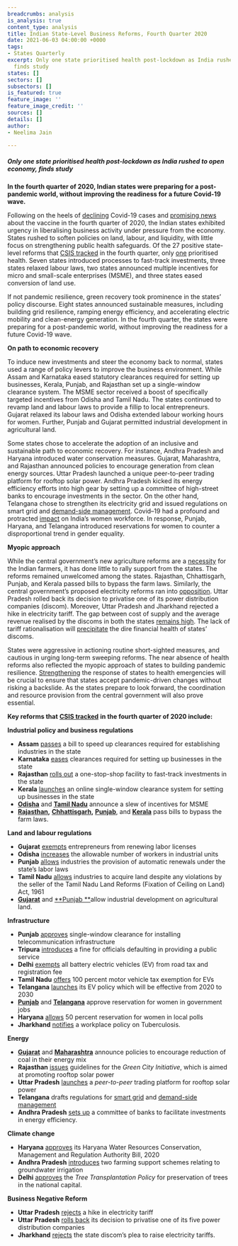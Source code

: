 ```yaml
---
breadcrumbs: analysis
is_analysis: true
content_type: analysis
title: Indian State-Level Business Reforms, Fourth Quarter 2020
date: 2021-06-03 04:00:00 +0000
tags:
- States Quarterly
excerpt: Only one state prioritised health post-lockdown as India rushed to open economy,
  finds study
states: []
sectors: []
subsectors: []
is_featured: true
feature_image: ''
feature_image_credit: ''
sources: []
details: []
author:
- Neelima Jain

---
```

##### **Only one state prioritised health post-lockdown as India rushed to open economy, finds study**

**In the fourth quarter of 2020, Indian states were preparing for a post-pandemic world, without improving the readiness for a future Covid-19 wave.**

Following on the heels of [declining](https://urldefense.com/v3/__https:/www.sciencemag.org/news/2020/10/indias-covid-19-cases-have-declined-rapidly-herd-immunity-still-far-away-scientists-say__;!!KRhing!PRalafdKV2hs6QYOkh0mg6S5r6oGABTK158KrRQ9g02LZGGjPk1olxbTws0$) Covid-19 cases and [promising news](https://urldefense.com/v3/__https:/www.theguardian.com/world/2020/nov/09/covid-19-vaccine-candidate-effective-pfizer-biontech__;!!KRhing!PRalafdKV2hs6QYOkh0mg6S5r6oGABTK158KrRQ9g02LZGGjPk1ouiuKNlY$) about the vaccine in the fourth quarter of 2020, the Indian states exhibited urgency in liberalising business activity under pressure from the economy. States rushed to soften policies on land, labour, and liquidity, with little focus on strengthening public health safeguards. Of the 27 positive state-level reforms that [CSIS tracked](https://indianstates.csis.org/analysis/) in the fourth quarter, only [one](https://urldefense.com/v3/__https:/www.telegraphindia.com/jharkhand/jharkhand-notifies-workplace-policy-on-tuberculosis/cid/1801549__;!!KRhing!PRalafdKV2hs6QYOkh0mg6S5r6oGABTK158KrRQ9g02LZGGjPk1oaefdW-4$) prioritised health. Seven states introduced processes to fast-track investments, three states relaxed labour laws, two states announced multiple incentives for micro and small-scale enterprises (MSME), and three states eased conversion of land use.

If not pandemic resilience, green recovery took prominence in the states’ policy discourse. Eight states announced sustainable measures, including building grid resilience, ramping energy efficiency, and accelerating electric mobility and clean-energy generation. In the fourth quarter, the states were preparing for a post-pandemic world, without improving the readiness for a future Covid-19 wave.

**On path to economic recovery**

To induce new investments and steer the economy back to normal, states used a range of policy levers to improve the business environment. While Assam and Karnataka eased statutory clearances required for setting up businesses, Kerala, Punjab, and Rajasthan set up a single-window clearance system. The MSME sector received a boost of specifically targeted incentives from Odisha and Tamil Nadu. The states continued to revamp land and labour laws to provide a fillip to local entrepreneurs. Gujarat relaxed its labour laws and Odisha extended labour working hours for women. Further, Punjab and Gujarat permitted industrial development in agricultural land.

Some states chose to accelerate the adoption of an inclusive and sustainable path to economic recovery. For instance, Andhra Pradesh and Haryana introduced water conservation measures. Gujarat, Maharashtra, and Rajasthan announced policies to encourage generation from clean energy sources. Uttar Pradesh launched a unique peer-to-peer trading platform for rooftop solar power. Andhra Pradesh kicked its energy efficiency efforts into high gear by setting up a committee of high-street banks to encourage investments in the sector. On the other hand, Telangana chose to strengthen its electricity grid and issued regulations on smart grid and [demand-side management](https://urldefense.com/v3/__https:/mercomindia.com/telangana-framework-demand-side-management/__;!!KRhing!PRalafdKV2hs6QYOkh0mg6S5r6oGABTK158KrRQ9g02LZGGjPk1oGKESD-E$). Covid–19 had a profound and protracted [impact](https://urldefense.com/v3/__https:/www.business-standard.com/article/current-affairs/covid-impact-women-workforce-disappearing-most-affected-in-urban-india-120121500259_1.html__;!!KRhing!PRalafdKV2hs6QYOkh0mg6S5r6oGABTK158KrRQ9g02LZGGjPk1oJVn5oAI$) on India’s women workforce. In response, Punjab, Haryana, and Telangana introduced reservations for women to counter a disproportional trend in gender equality.

**Myopic approach**

While the central government’s new agriculture reforms are a [necessity](https://urldefense.com/v3/__https:/thediplomat.com/2020/12/indias-new-farm-laws-reform-resistance-and-the-road-to-reconciliation/__;!!KRhing!PRalafdKV2hs6QYOkh0mg6S5r6oGABTK158KrRQ9g02LZGGjPk1oCalvJ2A$) for the Indian farmers, it has done little to rally support from the states. The reforms remained unwelcomed among the states. Rajasthan, Chhattisgarh, Punjab, and Kerala passed bills to bypass the farm laws. Similarly, the central government’s proposed electricity reforms ran into [opposition](https://urldefense.com/v3/__https:/www.newindianexpress.com/business/2020/jul/09/11-states-1-ut-oppose-electricity-amendment-bill-2020-says-aipef-2167546.html__;!!KRhing!PRalafdKV2hs6QYOkh0mg6S5r6oGABTK158KrRQ9g02LZGGjPk1omNkgy94$). Uttar Pradesh rolled back its decision to privatise one of its power distribution companies (discom). Moreover, Uttar Pradesh and Jharkhand rejected a hike in electricity tariff. The gap between cost of supply and the average revenue realised by the discoms in both the states [remains high](https://urldefense.com/v3/__https:/nipfp.org.in/media/medialibrary/2021/03/WP_333_2021.pdf__;!!KRhing!PRalafdKV2hs6QYOkh0mg6S5r6oGABTK158KrRQ9g02LZGGjPk1o-g5imUc$). The lack of tariff rationalisation will [precipitate](https://urldefense.com/v3/__https:/ieefa.org/wp-content/uploads/2020/08/The-Curious-Case-of-Indias-Discoms_August-2020.pdf__;!!KRhing!PRalafdKV2hs6QYOkh0mg6S5r6oGABTK158KrRQ9g02LZGGjPk1oYKmCBpc$) the dire financial health of states’ discoms.

States were aggressive in actioning routine short-sighted measures, and cautious in urging long-term sweeping reforms. The near absence of health reforms also reflected the myopic approach of states to building pandemic resilience. [Strengthening](https://urldefense.com/v3/__https:/www.livemint.com/news/india/covid-19-what-india-learnt-about-health-emergency-preparedness-11605091269629.html__;!!KRhing!PRalafdKV2hs6QYOkh0mg6S5r6oGABTK158KrRQ9g02LZGGjPk1oC1XuiDA$) the response of states to health emergencies will be crucial to ensure that states accept pandemic-driven changes without risking a backslide. As the states prepare to look forward, the coordination and resource provision from the central government will also prove essential.

**Key reforms that** [**CSIS tracked**](https://indianstates.csis.org/analysis/) **in the fourth quarter of 2020 include:**

**Industrial policy and business regulations**

* **Assam** [passes](https://urldefense.com/v3/__https:/www.business-standard.com/article/economy-policy/assam-assembly-passes-bill-to-clear-industrial-applications-without-delay-120123001267_1.html__;!!KRhing!PRalafdKV2hs6QYOkh0mg6S5r6oGABTK158KrRQ9g02LZGGjPk1oyAMeoRg$) a bill to speed up clearances required for establishing industries in the state
* **Karnataka** [eases](https://urldefense.com/v3/__https:/economictimes.indiatimes.com/news/economy/policy/karnataka-govt-launches-affidavit-based-approval-system-for-ease-of-doing-business/articleshow/79851356.cms__;!!KRhing!PRalafdKV2hs6QYOkh0mg6S5r6oGABTK158KrRQ9g02LZGGjPk1o_Uc1aPI$) clearances required for setting up businesses in the state
* **Rajasthan** [rolls out](https://urldefense.com/v3/__https:/www.outlookindia.com/newsscroll/gehlot-launches-one-stop-shop-facility-for-single-window-clearance-for-investors/1995606__;!!KRhing!PRalafdKV2hs6QYOkh0mg6S5r6oGABTK158KrRQ9g02LZGGjPk1oDsaAGOg$) a one-stop-shop facility to fast-track investments in the state
* **Kerala** [launches](https://urldefense.com/v3/__https:/www.newindianexpress.com/cities/thiruvananthapuram/2020/sep/30/ease-of-doing-business-kerala-govt-launches-kswift-20-2203703.html__;!!KRhing!PRalafdKV2hs6QYOkh0mg6S5r6oGABTK158KrRQ9g02LZGGjPk1oEr1mz3w$) an online single-window clearance system for setting up businesses in the state
* [**Odisha**](https://urldefense.com/v3/__https:/thelogicalindian.com/good-governance/odisha-govt-msme-package-25518__;!!KRhing!PRalafdKV2hs6QYOkh0mg6S5r6oGABTK158KrRQ9g02LZGGjPk1odvIamc8$) and [**Tamil Nadu**](https://urldefense.com/v3/__https:/timesofindia.indiatimes.com/city/chennai/tamil-nadu-announces-stamp-duty-and-registration-fee-relaxations-for-msmes/articleshow/79065094.cms__;!!KRhing!PRalafdKV2hs6QYOkh0mg6S5r6oGABTK158KrRQ9g02LZGGjPk1oDwspuGI$) announce a slew of incentives for MSME
* [**Rajasthan**](https://urldefense.com/v3/__https:/www.dnaindia.com/india/report-after-punjab-rajasthan-becomes-second-state-to-introduce-bills-to-counteract-impact-of-centre-s-farm-laws-2853505__;!!KRhing!PRalafdKV2hs6QYOkh0mg6S5r6oGABTK158KrRQ9g02LZGGjPk1oH24KgNQ$)**,** [**Chhattisgarh**](https://urldefense.com/v3/__https:/timesofindia.indiatimes.com/india/chhattisgarh-assembly-passes-bill-to-ensure-msp-protect-farmers/articleshow/78903104.cms__;!!KRhing!PRalafdKV2hs6QYOkh0mg6S5r6oGABTK158KrRQ9g02LZGGjPk1oVvsNj3g$)**,** [**Punjab**](https://urldefense.com/v3/__https:/www.tribuneindia.com/news/punjab/punjab-passes-bills-to-bypass-central-farm-laws-158659__;!!KRhing!PRalafdKV2hs6QYOkh0mg6S5r6oGABTK158KrRQ9g02LZGGjPk1oogIFm2A$), and [**Kerala**](https://urldefense.com/v3/__https:/www.barandbench.com/news/law-policy/kerala-assembly-passes-unanimous-resolution-against-three-farm-laws-lone-bjp-mla-o-rajagopal-does-not-oppose__;!!KRhing!PRalafdKV2hs6QYOkh0mg6S5r6oGABTK158KrRQ9g02LZGGjPk1oKRntLqU$) pass bills to bypass the farm laws.

**Land and labour regulations**

* **Gujarat** [exempts](https://urldefense.com/v3/__https:/www.ndtv.com/business/gujarat-government-relaxes-labour-laws-to-attract-investment-2331367__;!!KRhing!PRalafdKV2hs6QYOkh0mg6S5r6oGABTK158KrRQ9g02LZGGjPk1oZqpnaWI$) entrepreneurs from renewing labor licenses
* **Odisha** [increases](https://urldefense.com/v3/__https:/www.newindianexpress.com/states/odisha/2020/nov/25/odisha-assembly-passes-threebills-to-boost-industrial-growth-2227846.html__;!!KRhing!PRalafdKV2hs6QYOkh0mg6S5r6oGABTK158KrRQ9g02LZGGjPk1ojLryvzU$) the allowable number of workers in industrial units
* **Punjab** [allows](https://urldefense.com/v3/__https:/www.tribuneindia.com/news/punjab/punjab-to-amend-inter-state-migrant-rules-to-avail-2-pc-additional-borrowings-172213__;!!KRhing!PRalafdKV2hs6QYOkh0mg6S5r6oGABTK158KrRQ9g02LZGGjPk1oCaJTFdI$) industries the provision of automatic renewals under the state’s labor laws
* **Tamil Nadu** [allows](https://urldefense.com/v3/__https:/www.thehindu.com/news/national/tamil-nadu/industrial-units-can-now-buy-land-irrespective-of-violation-by-seller/article32999666.ece__;!!KRhing!PRalafdKV2hs6QYOkh0mg6S5r6oGABTK158KrRQ9g02LZGGjPk1oCEpgxMw$) industries to acquire land despite any violations by the seller of the Tamil Nadu Land Reforms (Fixation of Ceiling on Land) Act, 1961
* [**Gujarat**](https://urldefense.com/v3/__https:/timesofindia.indiatimes.com/city/ahmedabad/state-to-permit-realtors-buy-agri-land-for-affordable-housing/articleshow/78726885.cms__;!!KRhing!PRalafdKV2hs6QYOkh0mg6S5r6oGABTK158KrRQ9g02LZGGjPk1o4hDgCV4$) and [**Punjab **](https://urldefense.com/v3/__https:/www.outlookindia.com/newsscroll/punjab-cm-okays-industrial-development-in-agricultural-mixeduse-land/1961116__;!!KRhing!PRalafdKV2hs6QYOkh0mg6S5r6oGABTK158KrRQ9g02LZGGjPk1o6xof5Zk$)allow industrial development on agricultural land.

**Infrastructure**

* **Punjab** [approves](https://urldefense.com/v3/__http:/www.punjabtribune.com/news/252073-punjab-cabinet-okays-new-single-window-policy-to-boost-telecom-infrastructure-for-promoting-it-e-commerce-e-governance.aspx__;!!KRhing!PRalafdKV2hs6QYOkh0mg6S5r6oGABTK158KrRQ9g02LZGGjPk1op8_g6OU$) single-window clearance for installing telecommunication infrastructure
* **Tripura** [introduces](https://urldefense.com/v3/__https:/timesofindia.indiatimes.com/city/agartala/tripura-scheme-to-speed-up-public-services/articleshow/79337584.cms__;!!KRhing!PRalafdKV2hs6QYOkh0mg6S5r6oGABTK158KrRQ9g02LZGGjPk1oJKspzzQ$) a fine for officials defaulting in providing a public service
* **Delhi** [exempts](https://urldefense.com/v3/__https:/mercomindia.com/no-road-tax-electric-vehicles-delhi/__;!!KRhing!PRalafdKV2hs6QYOkh0mg6S5r6oGABTK158KrRQ9g02LZGGjPk1oMTBFIR8$) all battery electric vehicles (EV) from road tax and registration fee
* **Tamil Nadu** [offers](https://urldefense.com/v3/__https:/www.business-standard.com/article/economy-policy/tamil-nadu-grants-100-vehicle-tax-waiver-to-evs-plans-dedicated-park-120110201467_1.html__;!!KRhing!PRalafdKV2hs6QYOkh0mg6S5r6oGABTK158KrRQ9g02LZGGjPk1oXUu1_Cs$) 100 percent motor vehicle tax exemption for EVs
* **Telangana** [launches](https://urldefense.com/v3/__https:/auto.hindustantimes.com/auto/news/telangana-electric-vehicle-policy-launched-key-highlights-41604042420437.html__;!!KRhing!PRalafdKV2hs6QYOkh0mg6S5r6oGABTK158KrRQ9g02LZGGjPk1ojYXEgt0$) its EV policy which will be effective from 2020 to 2030
* [**Punjab**](https://urldefense.com/v3/__https:/theprint.in/india/punjab-approves-33-quota-for-women-for-direct-recruitment-in-state-civil-services/523845/__;!!KRhing!PRalafdKV2hs6QYOkh0mg6S5r6oGABTK158KrRQ9g02LZGGjPk1oSqYSqyY$) and [**Telangana**](https://urldefense.com/v3/__https:/timesofindia.indiatimes.com/city/hyderabad/hyderabad-bill-to-provide-50-reservation-for-women-in-ghmc-passed/articleshow/78643238.cms__;!!KRhing!PRalafdKV2hs6QYOkh0mg6S5r6oGABTK158KrRQ9g02LZGGjPk1ombsZD4E$) approve reservation for women in government jobs
* **Haryana** [allows](https://urldefense.com/v3/__https:/indianexpress.com/article/cities/chandigarh/women-get-50-participation-in-panchayat-elections-in-haryana-6985314/__;!!KRhing!PRalafdKV2hs6QYOkh0mg6S5r6oGABTK158KrRQ9g02LZGGjPk1oDpGH9M0$) 50 percent reservation for women in local polls
* **Jharkhand** [notifies](https://urldefense.com/v3/__https:/www.telegraphindia.com/jharkhand/jharkhand-notifies-workplace-policy-on-tuberculosis/cid/1801549__;!!KRhing!PRalafdKV2hs6QYOkh0mg6S5r6oGABTK158KrRQ9g02LZGGjPk1oaefdW-4$) a workplace policy on Tuberculosis.

**Energy**

* [**Gujarat**](https://urldefense.com/v3/__https:/energy.economictimes.indiatimes.com/news/renewable/gujarat-announces-new-solar-power-policy-2021/80012175__;!!KRhing!PRalafdKV2hs6QYOkh0mg6S5r6oGABTK158KrRQ9g02LZGGjPk1o8_Z93XA$) and [**Maharashtra**](https://urldefense.com/v3/__https:/www.freepressjournal.in/mumbai/maharashtra-cabinet-clears-non-conventional-energy-policy__;!!KRhing!PRalafdKV2hs6QYOkh0mg6S5r6oGABTK158KrRQ9g02LZGGjPk1oj3e8WhE$) announce policies to encourage reduction of coal in their energy mix
* **Rajasthan** [issues](https://urldefense.com/v3/__https:/energy.economictimes.indiatimes.com/news/renewable/rajasthan-new-impetus-to-make-cities-green-with-rooftop-solar-panels/78397000__;!!KRhing!PRalafdKV2hs6QYOkh0mg6S5r6oGABTK158KrRQ9g02LZGGjPk1okCvwC_c$) guidelines for the _Green City Initiative_, which is aimed at promoting rooftop solar power
* **Uttar Pradesh** [launches](https://urldefense.com/v3/__https:/mercomindia.com/uttar-pradesh-blockchain-rooftop-solar-trading/__;!!KRhing!PRalafdKV2hs6QYOkh0mg6S5r6oGABTK158KrRQ9g02LZGGjPk1o0xd1f7I$) a _peer-to-peer_ trading platform for rooftop solar power
* **Telangana** drafts regulations for [smart grid](https://urldefense.com/v3/__https:/mercomindia.com/telangana-drafts-integration-smart-grid/__;!!KRhing!PRalafdKV2hs6QYOkh0mg6S5r6oGABTK158KrRQ9g02LZGGjPk1oTbpn3Yo$) and [demand-side management](https://urldefense.com/v3/__https:/mercomindia.com/telangana-framework-demand-side-management/__;!!KRhing!PRalafdKV2hs6QYOkh0mg6S5r6oGABTK158KrRQ9g02LZGGjPk1oGKESD-E$)
* **Andhra Pradesh** [sets up](https://urldefense.com/v3/__https:/energy.economictimes.indiatimes.com/news/power/andhra-pradesh-panel-set-up-to-aid-energy-efficiency-projects/79240492__;!!KRhing!PRalafdKV2hs6QYOkh0mg6S5r6oGABTK158KrRQ9g02LZGGjPk1oB_nxEg8$) a committee of banks to facilitate investments in energy efficiency.

**Climate change**

* **Haryana** [approves](https://urldefense.com/v3/__https:/indianexpress.com/article/cities/chandigarh/haryana-withdraws-pvt-jobs-quota-ordinance-approves-water-conservation-authority-6758245/__;!!KRhing!PRalafdKV2hs6QYOkh0mg6S5r6oGABTK158KrRQ9g02LZGGjPk1oRIMipaM$) its Haryana Water Resources Conservation, Management and Regulation Authority Bill, 2020
* **Andhra Pradesh** [introduces](https://urldefense.com/v3/__https:/www.deccanherald.com/national/south/jagan-govt-to-dig-free-borewells-provide-motors-to-needy-farmers-in-andhra-pradesh-894275.html__;!!KRhing!PRalafdKV2hs6QYOkh0mg6S5r6oGABTK158KrRQ9g02LZGGjPk1oX5x5xEI$) two farming support schemes relating to groundwater irrigation
* **Delhi** [approves](https://urldefense.com/v3/__https:/www.thehindu.com/news/cities/Delhi/delhi-cabinet-gives-nod-for-tree-transplantation-policy/article32817172.ece__;!!KRhing!PRalafdKV2hs6QYOkh0mg6S5r6oGABTK158KrRQ9g02LZGGjPk1oHwmIKr4$) the _Tree Transplantation Policy_ for preservation of trees in the national capital.

**Business Negative Reform**

* **Uttar Pradesh** [rejects](https://urldefense.com/v3/__https:/www.hindustantimes.com/lucknow/diwali-cheer-no-power-tarrif-hike-slabs-unchanged-in-uttar-pradesh/story-HZKyRMNnMhV0Anp3KHagIJ.html__;!!KRhing!PRalafdKV2hs6QYOkh0mg6S5r6oGABTK158KrRQ9g02LZGGjPk1owSEKhow$) a hike in electricity tariff
* **Uttar Pradesh** [rolls back](https://urldefense.com/v3/__https:/www.business-standard.com/article/economy-policy/up-govt-rolls-back-decision-to-privatise-power-distribution-companies-120100601627_1.html__;!!KRhing!PRalafdKV2hs6QYOkh0mg6S5r6oGABTK158KrRQ9g02LZGGjPk1oijKayTM$) its decision to privatise one of its five power distribution companies
* **Jharkhand** [rejects](https://urldefense.com/v3/__https:/www.telegraphindia.com/jharkhand/no-increase-in-power-tariffs-rules-state-regulator/cid/1793675__;!!KRhing!PRalafdKV2hs6QYOkh0mg6S5r6oGABTK158KrRQ9g02LZGGjPk1oORwmKFc$) the state discom’s plea to raise electricity tariffs.